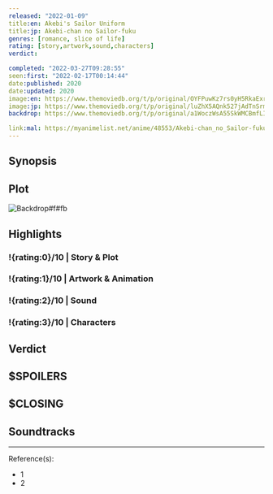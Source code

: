 ```yaml
---
released: "2022-01-09"
title:en: Akebi's Sailor Uniform
title:jp: Akebi-chan no Sailor-fuku
genres: [romance, slice of life]
rating: [story,artwork,sound,characters]
verdict:

completed: "2022-03-27T09:28:55"
seen:first: "2022-02-17T00:14:44"
date:published: 2020
date:updated: 2020
image:en: https://www.themoviedb.org/t/p/original/OYFPuwKz7rs0yH5RkaExrOKVz7.jpg
image:jp: https://www.themoviedb.org/t/p/original/luZhX5AQnk527jAdTnSrmoHErGK.jpg
backdrop: https://www.themoviedb.org/t/p/original/a1WoczWsA55SkWMCBmfLIO0KgGJ.jpg

link:mal: https://myanimelist.net/anime/48553/Akebi-chan_no_Sailor-fuku
---
```



## Synopsis

## Plot

![Backdrop#f#fb](https://www.themoviedb.org/t/p/original/55QY5FJVUJD5JMPynzLvLmIVJwT.jpg "Source: TMDB")

## Highlights

### !{rating:0}/10 | Story & Plot

### !{rating:1}/10 | Artwork & Animation

### !{rating:2}/10 | Sound

### !{rating:3}/10 | Characters

## Verdict

## $SPOILERS

## $CLOSING

## Soundtracks

***
Reference(s):

- 1
- 2
